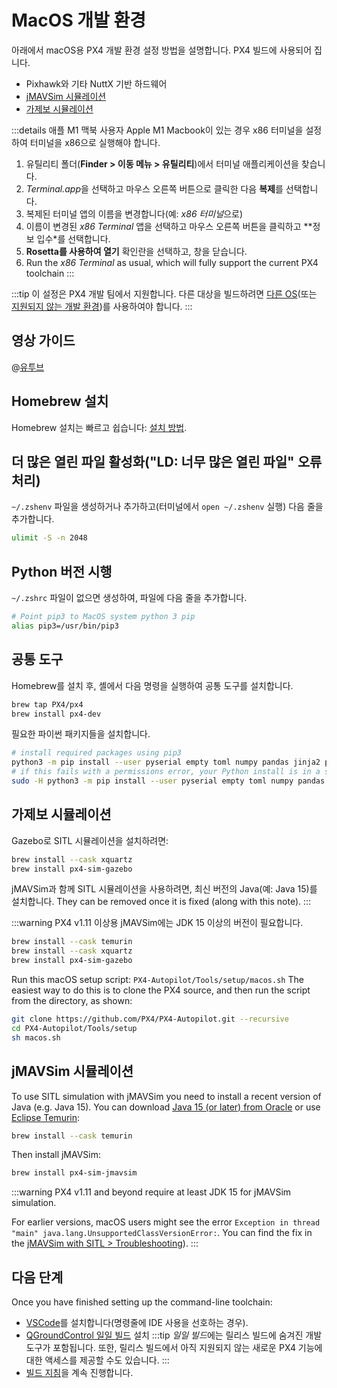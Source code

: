# MacOS 개발 환경

아래에서 macOS용 PX4 개발 환경 설정 방법을 설명합니다. PX4 빌드에 사용되어 집니다.
* Pixhawk와 기타 NuttX 기반 하드웨어
* [jMAVSim 시뮬레이션](../simulation/jmavsim.md)
* [가제보 시뮬레이션](../simulation/gazebo.md)

:::details
애플 M1 맥북 사용자 Apple M1 Macbook이 있는 경우 x86 터미널을 설정하여 터미널을 x86으로 실행해야 합니다.
1. 유틸리티 폴더(**Finder > 이동 메뉴 > 유틸리티**)에서 터미널 애플리케이션을 찾습니다.
2. *Terminal.app*을 선택하고 마우스 오른쪽 버튼으로 클릭한 다음 **복제**를 선택합니다.
3. 복제된 터미널 앱의 이름을 변경합니다(예: *x86 터미널*으로)
4. 이름이 변경된 *x86 Terminal* 앱을 선택하고 마우스 오른쪽 버튼을 클릭하고 **정보 입수*를 선택합니다.
5. **Rosetta를 사용하여 열기** 확인란을 선택하고, 창을 닫습니다.
6. Run the *x86 Terminal* as usual, which will fully support the current PX4 toolchain
:::

:::tip
이 설정은 PX4 개발 팀에서 지원합니다. 다른 대상을 빌드하려면 [다른 OS](../dev_setup/dev_env.md#supported-targets)(또는 [지원되지 않는 개발 환경](../advanced/dev_env_unsupported.md))를 사용하여야 합니다.
:::

## 영상 가이드

@[유투브](https://youtu.be/tMbMGiMs1cQ)

## Homebrew 설치

Homebrew 설치는 빠르고 쉽습니다: [설치 방법](https://brew.sh).

## 더 많은 열린 파일 활성화("LD: 너무 많은 열린 파일" 오류 처리)

`~/.zshenv` 파일을 생성하거나 추가하고(터미널에서 `open ~/.zshenv` 실행) 다음 줄을 추가합니다.
```sh
ulimit -S -n 2048
```

## Python 버전 시행

`~/.zshrc` 파일이 없으면 생성하여, 파일에 다음 줄을 추가합니다.

```sh
# Point pip3 to MacOS system python 3 pip
alias pip3=/usr/bin/pip3
```

## 공통 도구

Homebrew를 설치 후, 셸에서 다음 명령을 실행하여 공통 도구를 설치합니다.

```sh
brew tap PX4/px4
brew install px4-dev
```
필요한 파이썬 패키지들을 설치합니다.

```sh
# install required packages using pip3
python3 -m pip install --user pyserial empty toml numpy pandas jinja2 pyyaml pyros-genmsg packaging kconfiglib future jsonschema
# if this fails with a permissions error, your Python install is in a system path - use this command instead:
sudo -H python3 -m pip install --user pyserial empty toml numpy pandas jinja2 pyyaml pyros-genmsg packaging kconfiglib future jsonschema
```

## 가제보 시뮬레이션

Gazebo로 SITL 시뮬레이션을 설치하려면:

```sh
brew install --cask xquartz
brew install px4-sim-gazebo
```
jMAVSim과 함께 SITL 시뮬레이션을 사용하려면, 최신 버전의 Java(예: Java 15)를 설치합니다. They can be removed once it is fixed (along with this note).
:::

:::warning PX4 v1.11 이상용 jMAVSim에는 JDK 15 이상의 버전이 필요합니다.

```sh
brew install --cask temurin
brew install --cask xquartz
brew install px4-sim-gazebo
```

Run this macOS setup script: `PX4-Autopilot/Tools/setup/macos.sh` The easiest way to do this is to clone the PX4 source, and then run the script from the directory, as shown:

```sh
git clone https://github.com/PX4/PX4-Autopilot.git --recursive
cd PX4-Autopilot/Tools/setup
sh macos.sh
```

## jMAVSim 시뮬레이션

To use SITL simulation with jMAVSim you need to install a recent version of Java (e.g. Java 15). You can download [Java 15 (or later) from Oracle](https://www.oracle.com/java/technologies/javase-downloads.html) or use [Eclipse Temurin](https://adoptium.net):

```sh
brew install --cask temurin
```

Then install jMAVSim:

```sh
brew install px4-sim-jmavsim
```

:::warning PX4 v1.11 and beyond require at least JDK 15 for jMAVSim simulation.

For earlier versions, macOS users might see the error `Exception in thread "main" java.lang.UnsupportedClassVersionError:`. You can find the fix in the [jMAVSim with SITL > Troubleshooting](../simulation/jmavsim.md#troubleshooting)).
:::

## 다음 단계

Once you have finished setting up the command-line toolchain:
- [VSCode](../dev_setup/vscode.md)를 설치합니다(명령줄에 IDE 사용을 선호하는 경우).
- [QGroundControl 일일 빌드](https://docs.qgroundcontrol.com/en/releases/daily_builds.html) 설치 :::tip *일일 빌드*에는 릴리스 빌드에 숨겨진 개발 도구가 포함됩니다. 또한, 릴리스 빌드에서 아직 지원되지 않는 새로운 PX4 기능에 대한 액세스를 제공할 수도 있습니다.
:::
- [빌드 지침](../dev_setup/building_px4.md)을 계속 진행합니다.
